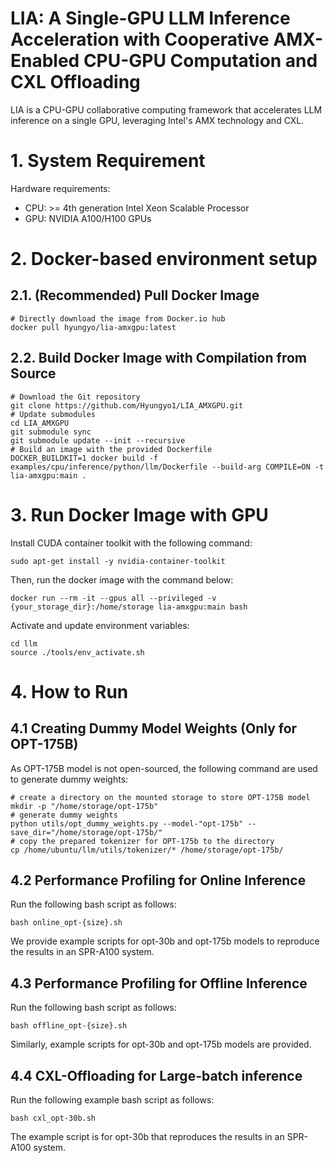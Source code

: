 # LIA: A Single-GPU LLM Inference Acceleration with Cooperative AMX-Enabled CPU-GPU Computation and CXL Offloading

LIA is a CPU-GPU collaborative computing framework that accelerates LLM inference on a single GPU, leveraging Intel's AMX technology and CXL.
# 1. System Requirement
Hardware requirements:
- CPU: >= 4th generation Intel Xeon Scalable Processor
- GPU: NVIDIA A100/H100 GPUs

# 2. Docker-based environment setup

## 2.1. (Recommended) Pull Docker Image

```
# Directly download the image from Docker.io hub
docker pull hyungyo/lia-amxgpu:latest
```

## 2.2. Build Docker Image with Compilation from Source

```
# Download the Git repository
git clone https://github.com/Hyungyo1/LIA_AMXGPU.git
# Update submodules
cd LIA_AMXGPU
git submodule sync
git submodule update --init --recursive
# Build an image with the provided Dockerfile
DOCKER_BUILDKIT=1 docker build -f examples/cpu/inference/python/llm/Dockerfile --build-arg COMPILE=ON -t lia-amxgpu:main .
```


# 3. Run Docker Image with GPU
Install CUDA container toolkit with the following command:
```
sudo apt-get install -y nvidia-container-toolkit
```
Then, run the docker image with the command below:
```
docker run --rm -it --gpus all --privileged -v {your_storage_dir}:/home/storage lia-amxgpu:main bash
```
Activate and update environment variables:
```
cd llm
source ./tools/env_activate.sh
```
# 4. How to Run
## 4.1 Creating Dummy Model Weights (Only for OPT-175B)
As OPT-175B model is not open-sourced, the following command are used to generate dummy weights:
```
# create a directory on the mounted storage to store OPT-175B model
mkdir -p "/home/storage/opt-175b"
# generate dummy weights
python utils/opt_dummy_weights.py --model-"opt-175b" --save_dir="/home/storage/opt-175b/"
# copy the prepared tokenizer for OPT-175b to the directory
cp /home/ubuntu/llm/utils/tokenizer/* /home/storage/opt-175b/
```
## 4.2 Performance Profiling for Online Inference
Run the following bash script as follows:
```
bash online_opt-{size}.sh
```
We provide example scripts for opt-30b and opt-175b models to reproduce the results in an SPR-A100 system.

## 4.3 Performance Profiling for Offline Inference
Run the following bash script as follows:
```
bash offline_opt-{size}.sh
```
Similarly, example scripts for opt-30b and opt-175b models are provided.

## 4.4 CXL-Offloading for Large-batch inference
Run the following example bash script as follows:
```
bash cxl_opt-30b.sh
```
The example script is for opt-30b that reproduces the results in an SPR-A100 system.
